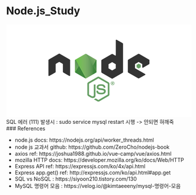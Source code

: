 # Node.js_Study  
<img src="nodejs.png"/>
<div>SQL 에러 (111) 발생시 : sudo service mysql restart 시행 -> 안되면 혀깨죽</div>
### References
<ul>
	<li>node.js docs: https://nodejs.org/api/worker_threads.html</li>
	<li>node js 교과서 github: https://github.com/ZeroCho/nodejs-book</li>
	<li>axios ref: https://joshua1988.github.io/vue-camp/vue/axios.html</li>
	<li>mozilla HTTP docs: https://developer.mozilla.org/ko/docs/Web/HTTP</li>
	<li>Express API ref: https://expressjs.com/ko/4x/api.html</li>
	<li>Express app.get() ref: http://expressjs.com/ko/api.html#app.get</li>
	<li>SQL vs NoSQL : https://siyoon210.tistory.com/130</li>
	<li>MySQL 명령어 모음 : https://velog.io/@kimtaeeeny/mysql-명령어-모음</li>
</ul>
